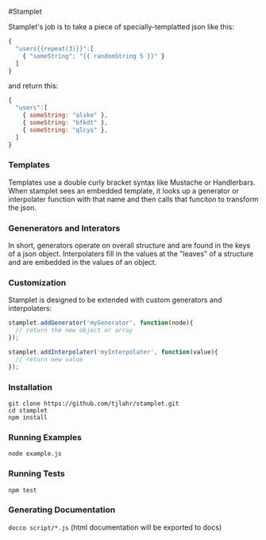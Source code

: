 #Stamplet

Stamplet's job is to take a piece of specially-templatted json like this:

```javascript
{
  "users{{repeat(3)}}":[
    { "someString": "{{ randomString 5 }}" }
  ]
}
```
and return this:
```javascript
{
  "users":[
    { someString: "alske" },
    { someString: "bfkdt" },
    { someString: "qlcys" },
  ]
}
```

### Templates
Templates use a double curly bracket syntax like Mustache or Handlerbars. When
stamplet sees an embedded template, it looks up a generator or interpolater
function with that name and then calls that funciton to transform the json.

### Genenerators and Interators
In short, generators operate on overall structure and are found
in the keys of a json object. Interpolaters fill in the values at the "leaves"
of a structure and are embedded in the values of an object.

### Customization
Stamplet is designed to be extended with custom generators and interpolaters:

```javascript
stamplet.addGenerator('myGenerator', function(node){
  // return the new object or array
});

stamplet.addInterpolater('myInterpolater', function(value){
  // return new value
});
```
### Installation
```
git clone https://github.com/tjlahr/stamplet.git
cd stamplet
npm install
```

### Running Examples
``` node example.js ```

### Running Tests
``` npm test ```

### Generating Documentation
``` docco script/*.js ```
(html documentation will be exported to docs)

